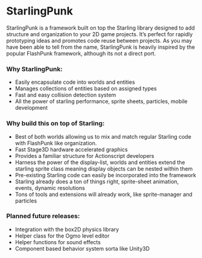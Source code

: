 StarlingPunk
============

StarlingPunk is a framework built on top the Starling library designed to add structure and organization to your 2D game projects. It’s perfect for rapidly prototyping ideas and promotes code reuse between projects.  As you may have been able to tell from the name, StarlingPunk is heavily inspired by the popular FlashPunk framework, although its not a direct port.


### Why StarlingPunk:
* Easily encapsulate code into worlds and entities
* Manages collections of entities based on assigned types
* Fast and easy collision detection system
* All the power of starling performance, sprite sheets, particles, mobile development

### Why build this on top of Starling:
* Best of both worlds allowing us to mix and match regular Starling code with FlashPunk like organization. 
* Fast Stage3D hardware accelerated graphics
* Provides a familiar structure for Actionscript developers
* Harness the power of the display-list, worlds and entities extend the starling sprite class meaning display objects can be nested within them
* Pre-existing Starling code can easily be incorporated into the framework
* Starling already does a ton of things right, sprite-sheet animation, events, dynamic resolutions
* Tons of tools and extensions will already work, like sprite-manager and particles

### Planned future releases:
* Integration with the box2D physics library
* Helper class for the Ogmo level editor
* Helper functions for sound effects
* Component based behavior system sorta like Unity3D